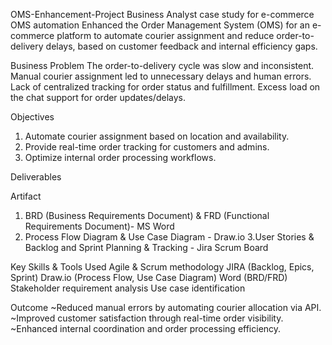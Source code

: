 OMS-Enhancement-Project
Business Analyst case study for e-commerce OMS automation
Enhanced the Order Management System (OMS) for an e-commerce platform to automate courier assignment and reduce order-to-delivery delays, based on customer feedback and internal efficiency gaps.

Business Problem
The order-to-delivery cycle was slow and inconsistent.
Manual courier assignment led to unnecessary delays and human errors.
Lack of centralized tracking for order status and fulfillment.
Excess load on the chat support for order updates/delays.

Objectives
1. Automate courier assignment based on location and availability.
2. Provide real-time order tracking for customers and admins.
3. Optimize internal order processing workflows.

Deliverables

Artifact	                                
1. BRD (Business Requirements Document)	& FRD (Functional Requirements Document)- MS Word
2. Process Flow Diagram & Use Case Diagram - Draw.io
3.User Stories & Backlog and Sprint Planning & Tracking	- Jira Scrum Board

Key Skills & Tools Used
Agile & Scrum methodology
JIRA (Backlog, Epics, Sprint)
Draw.io (Process Flow, Use Case Diagram)
Word (BRD/FRD)
Stakeholder requirement analysis
Use case identification

Outcome
~Reduced manual errors by automating courier allocation via API.
~Improved customer satisfaction through real-time order visibility.
~Enhanced internal coordination and order processing efficiency.

